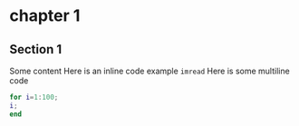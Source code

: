 # chapter 1

## Section 1

Some content
Here is an inline code example `imread`
Here is some multiline  code
```MATLAB
for i=1:100;
i;
end
```
